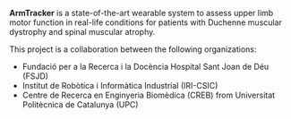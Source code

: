 **ArmTracker** is a state-of-the-art wearable system to assess upper limb motor function in real-life conditions for patients with Duchenne muscular dystrophy and spinal muscular atrophy.

This project is a collaboration between the following organizations:
- Fundació per a la Recerca i la Docència Hospital Sant Joan de Déu (FSJD)
- Institut de Robòtica i Informàtica Industrial (IRI-CSIC)
- Centre de Recerca en Enginyeria Biomèdica (CREB) from Universitat Politècnica de Catalunya (UPC)
